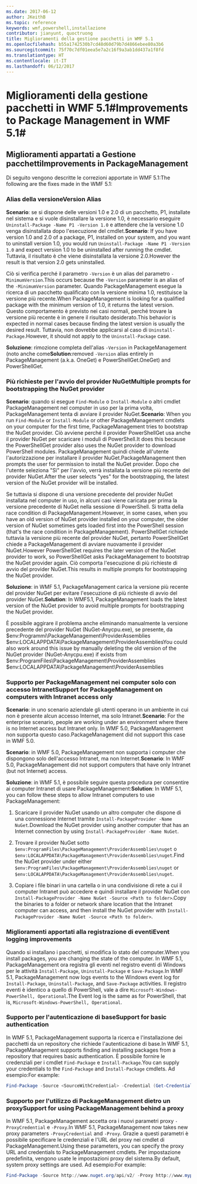```yaml
---
ms.date: 2017-06-12
author: JKeithB
ms.topic: reference
keywords: wmf,powershell,installazione
contributor: jianyunt, quoctruong
title: Miglioramenti della gestione pacchetti in WMF 5.1
ms.openlocfilehash: b55a1742530b7cd48d60d79b7d4866ebee80a3b6
ms.sourcegitcommit: 75f70c7df01eea5e7a2c16f9a3ab1dd437a1f8fd
ms.translationtype: HT
ms.contentlocale: it-IT
ms.lasthandoff: 06/12/2017
---
```

# <a name="improvements-to-package-management-in-wmf-51"></a><span data-ttu-id="28b25-103">Miglioramenti della gestione pacchetti in WMF 5.1#</span><span class="sxs-lookup"><span data-stu-id="28b25-103">Improvements to Package Management in WMF 5.1#</span></span>

## <a name="improvements-in-packagemanagement"></a><span data-ttu-id="28b25-104">Miglioramenti appartati a Gestione pacchetti</span><span class="sxs-lookup"><span data-stu-id="28b25-104">Improvements in PackageManagement</span></span> ##
<span data-ttu-id="28b25-105">Di seguito vengono descritte le correzioni apportate in WMF 5.1:</span><span class="sxs-lookup"><span data-stu-id="28b25-105">The following are the fixes made in the WMF 5.1:</span></span> 

### <a name="version-alias"></a><span data-ttu-id="28b25-106">Alias della versione</span><span class="sxs-lookup"><span data-stu-id="28b25-106">Version Alias</span></span>

<span data-ttu-id="28b25-107">**Scenario**: se si dispone delle versioni 1.0 e 2.0 di un pacchetto, P1, installate nel sistema e si vuole disinstallare la versione 1.0, è necessario eseguire `Uninstall-Package -Name P1 -Version 1.0` e attendere che la versione 1.0 venga disinstallata dopo l'esecuzione del cmdlet.</span><span class="sxs-lookup"><span data-stu-id="28b25-107">**Scenario**: If you have version 1.0 and 2.0 of a package, P1, installed on your system, and you want to uninstall version 1.0, you would run `Uninstall-Package -Name P1 -Version 1.0` and expect version 1.0 to be uninstalled after running the cmdlet.</span></span> <span data-ttu-id="28b25-108">Tuttavia, il risultato è che viene disinstallata la versione 2.0.</span><span class="sxs-lookup"><span data-stu-id="28b25-108">However the result is that version 2.0 gets uninstalled.</span></span>  
    
<span data-ttu-id="28b25-109">Ciò si verifica perché il parametro `-Version` è un alias del parametro `-MinimumVersion`.</span><span class="sxs-lookup"><span data-stu-id="28b25-109">This occurs because the `-Version` parameter is an alias of the `-MinimumVersion` parameter.</span></span> <span data-ttu-id="28b25-110">Quando PackageManagement esegue la ricerca di un pacchetto qualificato con la versione minima 1.0, restituisce la versione più recente.</span><span class="sxs-lookup"><span data-stu-id="28b25-110">When PackageManagement is looking for a qualified package with the minimum version of 1.0, it returns the latest version.</span></span> <span data-ttu-id="28b25-111">Questo comportamento è previsto nei casi normali, perché trovare la versione più recente è in genere il risultato desiderato.</span><span class="sxs-lookup"><span data-stu-id="28b25-111">This behavior is expected in normal cases because finding the latest version is usually the desired result.</span></span> <span data-ttu-id="28b25-112">Tuttavia, non dovrebbe applicarsi al caso di `Uninstall-Package`.</span><span class="sxs-lookup"><span data-stu-id="28b25-112">However, it should not apply to the `Uninstall-Package` case.</span></span>
    
<span data-ttu-id="28b25-113">**Soluzione**: rimozione completa dell'alias `-Version` in PackageManagement (noto anche come</span><span class="sxs-lookup"><span data-stu-id="28b25-113">**Solution**:removed `-Version` alias entirely in PackageManagement (a.k.a.</span></span> <span data-ttu-id="28b25-114">OneGet) e PowerShellGet.</span><span class="sxs-lookup"><span data-stu-id="28b25-114">OneGet) and PowerShellGet.</span></span> 

### <a name="multiple-prompts-for-bootstrapping-the-nuget-provider"></a><span data-ttu-id="28b25-115">Più richieste per l'avvio del provider NuGet</span><span class="sxs-lookup"><span data-stu-id="28b25-115">Multiple prompts for bootstrapping the NuGet provider</span></span>

<span data-ttu-id="28b25-116">**Scenario**: quando si esegue `Find-Module` o `Install-Module` o altri cmdlet PackageManagement nel computer in uso per la prima volta, PackageManagement tenta di avviare il provider NuGet.</span><span class="sxs-lookup"><span data-stu-id="28b25-116">**Scenario**: When you run `Find-Module` or `Install-Module` or other PackageManagement cmdlets on your computer for the first time, PackageManagement tries to bootstrap the NuGet provider.</span></span> <span data-ttu-id="28b25-117">Ciò avviene perché il provider PowerShellGet usa anche il provider NuGet per scaricare i moduli di PowerShell.</span><span class="sxs-lookup"><span data-stu-id="28b25-117">It does this because the PowerShellGet provider also uses the NuGet provider to download PowerShell modules.</span></span> <span data-ttu-id="28b25-118">PackageManagement quindi chiede all'utente l'autorizzazione per installare il provider NuGet.</span><span class="sxs-lookup"><span data-stu-id="28b25-118">PackageManagement then prompts the user for permission to install the NuGet provider.</span></span> <span data-ttu-id="28b25-119">Dopo che l'utente seleziona "Sì" per l'avvio, verrà installata la versione più recente del provider NuGet.</span><span class="sxs-lookup"><span data-stu-id="28b25-119">After the user selects "yes" for the bootstrapping, the latest version of the NuGet provider will be installed.</span></span> 
    
<span data-ttu-id="28b25-120">Se tuttavia si dispone di una versione precedente del provider NuGet installata nel computer in uso, in alcuni casi viene caricata per prima la versione precedente di NuGet nella sessione di PowerShell. Si tratta della race condition di PackageManagement.</span><span class="sxs-lookup"><span data-stu-id="28b25-120">However, in some cases, when you have an old version of NuGet provider installed on your computer, the older version of NuGet sometimes gets loaded first into the PowerShell session (that's the race condition in PackageManagement).</span></span> <span data-ttu-id="28b25-121">PowerShellGet richiede tuttavia la versione più recente del provider NuGet, pertanto PowerShellGet chiede a PackageManagement di avviare nuovamente il provider NuGet.</span><span class="sxs-lookup"><span data-stu-id="28b25-121">However PowerShellGet requires the later version of the NuGet provider to work, so PowerShellGet asks PackageManagement to bootstrap the NuGet provider again.</span></span> <span data-ttu-id="28b25-122">Ciò comporta l'esecuzione di più richieste di avvio del provider NuGet.</span><span class="sxs-lookup"><span data-stu-id="28b25-122">This results in multiple prompts for bootstrapping the NuGet provider.</span></span>

<span data-ttu-id="28b25-123">**Soluzione**: in WMF 5.1, PackageManagement carica la versione più recente del provider NuGet per evitare l'esecuzione di più richieste di avvio del provider NuGet.</span><span class="sxs-lookup"><span data-stu-id="28b25-123">**Solution**: In WMF5.1, PackageManagement loads the latest version of the NuGet provider to avoid multiple prompts for bootstrapping the NuGet provider.</span></span>

<span data-ttu-id="28b25-124">È possibile aggirare il problema anche eliminando manualmente la versione precedente del provider NuGet (NuGet-Anycpu.exe), se presente, da $env:Programmi\PackageManagement\ProviderAssemblies $env:LOCALAPPDATA\PackageManagement\ProviderAssemblies</span><span class="sxs-lookup"><span data-stu-id="28b25-124">You could also work around this issue by manually deleting the old version of the NuGet provider (NuGet-Anycpu.exe) if exists from $env:ProgramFiles\PackageManagement\ProviderAssemblies $env:LOCALAPPDATA\PackageManagement\ProviderAssemblies</span></span>


### <a name="support-for-packagemanagement-on-computers-with-intranet-access-only"></a><span data-ttu-id="28b25-125">Supporto per PackageManagement nei computer solo con accesso Intranet</span><span class="sxs-lookup"><span data-stu-id="28b25-125">Support for PackageManagement on computers with Intranet access only</span></span>

<span data-ttu-id="28b25-126">**Scenario**: in uno scenario aziendale gli utenti operano in un ambiente in cui non è presente alcun accesso Internet, ma solo Intranet.</span><span class="sxs-lookup"><span data-stu-id="28b25-126">**Scenario**: For the enterprise scenario, people are working under an environment where there is no Internet access but Intranet only.</span></span> <span data-ttu-id="28b25-127">In WMF 5.0, PackageManagement non supporta questo caso.</span><span class="sxs-lookup"><span data-stu-id="28b25-127">PackageManagement did not support this case in WMF 5.0.</span></span>

<span data-ttu-id="28b25-128">**Scenario**: in WMF 5.0, PackageManagement non supporta i computer che dispongono solo dell'accesso Intranet, ma non Internet.</span><span class="sxs-lookup"><span data-stu-id="28b25-128">**Scenario**: In WMF 5.0, PackageManagement did not support computers that have only Intranet (but not Internet) access.</span></span>

<span data-ttu-id="28b25-129">**Soluzione**: in WMF 5.1, è possibile seguire questa procedura per consentire ai computer Intranet di usare PackageManagement:</span><span class="sxs-lookup"><span data-stu-id="28b25-129">**Solution**: In WMF 5.1, you can follow these steps to allow Intranet computers to use PackageManagement:</span></span>

1. <span data-ttu-id="28b25-130">Scaricare il provider NuGet usando un altro computer che dispone di una connessione Internet tramite `Install-PackageProvider -Name NuGet`.</span><span class="sxs-lookup"><span data-stu-id="28b25-130">Download the NuGet provider using another computer that has an Internet connection by using `Install-PackageProvider -Name NuGet`.</span></span>

2. <span data-ttu-id="28b25-131">Trovare il provider NuGet sotto `$env:ProgramFiles\PackageManagement\ProviderAssemblies\nuget`  o  `$env:LOCALAPPDATA\PackageManagement\ProviderAssemblies\nuget`.</span><span class="sxs-lookup"><span data-stu-id="28b25-131">Find the NuGet provider under either `$env:ProgramFiles\PackageManagement\ProviderAssemblies\nuget`  or  `$env:LOCALAPPDATA\PackageManagement\ProviderAssemblies\nuget`.</span></span>

3. <span data-ttu-id="28b25-132">Copiare i file binari in una cartella o in una condivisione di rete a cui il computer Intranet può accedere e quindi installare il provider NuGet con `Install-PackageProvider -Name NuGet -Source <Path to folder>`.</span><span class="sxs-lookup"><span data-stu-id="28b25-132">Copy the binaries to a folder or network share location that the Intranet computer can access, and then install the NuGet provider with `Install-PackageProvider -Name NuGet -Source <Path to folder>`.</span></span>


### <a name="event-logging-improvements"></a><span data-ttu-id="28b25-133">Miglioramenti apportati alla registrazione di eventi</span><span class="sxs-lookup"><span data-stu-id="28b25-133">Event logging improvements</span></span>

<span data-ttu-id="28b25-134">Quando si installano i pacchetti, si modifica lo stato del computer.</span><span class="sxs-lookup"><span data-stu-id="28b25-134">When you install packages, you are changing the state of the computer.</span></span> <span data-ttu-id="28b25-135">In WMF 5.1, PackageManagement ora registra gli eventi nel registro eventi di Windows per le attività `Install-Package`, `Uninstall-Package` e `Save-Package`.</span><span class="sxs-lookup"><span data-stu-id="28b25-135">In WMF 5.1, PackageManagement now logs events to the Windows event log for `Install-Package`, `Uninstall-Package`, and `Save-Package` activities.</span></span> <span data-ttu-id="28b25-136">Il registro eventi è identico a quello di PowerShell, vale a dire `Microsoft-Windows-PowerShell, Operational`.</span><span class="sxs-lookup"><span data-stu-id="28b25-136">The Event log  is the same as for PowerShell, that is, `Microsoft-Windows-PowerShell, Operational`.</span></span>

### <a name="support-for-basic-authentication"></a><span data-ttu-id="28b25-137">Supporto per l'autenticazione di base</span><span class="sxs-lookup"><span data-stu-id="28b25-137">Support for basic authentication</span></span>

<span data-ttu-id="28b25-138">In WMF 5.1, PackageManagement supporta la ricerca e l'installazione dei pacchetti da un repository che richiede l'autenticazione di base.</span><span class="sxs-lookup"><span data-stu-id="28b25-138">In WMF 5.1, PackageManagement supports finding and installing packages from a repository that requires basic authentication.</span></span> <span data-ttu-id="28b25-139">È possibile fornire le credenziali per i cmdlet `Find-Package` e `Install-Package`.</span><span class="sxs-lookup"><span data-stu-id="28b25-139">You can supply your credentials to the `Find-Package` and `Install-Package` cmdlets.</span></span> <span data-ttu-id="28b25-140">Ad esempio:</span><span class="sxs-lookup"><span data-stu-id="28b25-140">For example:</span></span>

``` PowerShell
Find-Package -Source <SourceWithCredential> -Credential (Get-Credential)
```
### <a name="support-for-using-packagemanagement-behind-a-proxy"></a><span data-ttu-id="28b25-141">Supporto per l'utilizzo di PackageManagement dietro un proxy</span><span class="sxs-lookup"><span data-stu-id="28b25-141">Support for using PackageManagement behind a proxy</span></span>

<span data-ttu-id="28b25-142">In WMF 5.1, PackageManagement accetta ora i nuovi parametri proxy `-ProxyCredential` e `-Proxy`.</span><span class="sxs-lookup"><span data-stu-id="28b25-142">In WMF 5.1, PackageManagement now takes new proxy parameters `-ProxyCredential` and `-Proxy`.</span></span> <span data-ttu-id="28b25-143">Grazie a questi parametri è possibile specificare le credenziali e l'URL del proxy nei cmdlet di PackageManagement.</span><span class="sxs-lookup"><span data-stu-id="28b25-143">Using these parameters, you can specify the proxy URL and credentials to PackageManagement cmdlets.</span></span> <span data-ttu-id="28b25-144">Per impostazione predefinita, vengono usate le impostazioni proxy del sistema.</span><span class="sxs-lookup"><span data-stu-id="28b25-144">By default, system proxy settings are used.</span></span> <span data-ttu-id="28b25-145">Ad esempio:</span><span class="sxs-lookup"><span data-stu-id="28b25-145">For example:</span></span>

``` PowerShell
Find-Package -Source http://www.nuget.org/api/v2/ -Proxy http://www.myproxyserver.com -ProxyCredential (Get-Credential)
```

